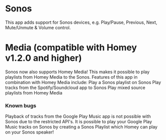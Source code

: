 # Sonos
This app adds support for Sonos devices, e.g. Play/Pause, Previous, Next, Mute/Unmute & Volume control.

# Media (compatible with Homey v1.2.0 and higher)
Sonos now also supports Homey Media! This makes it possible to play playlists from Homey Media to the Sonos. 
Features of this app in combination with Homey Media include:
Play a Sonos playlist on Sonos
Play tracks from the Spotify/Soundcloud app to Sonos
Play mixed source playlists from Homey Media

### Known bugs
Playback of tracks from the Google Play Music app is not possible with Sonos due to the restricted API's. 
It is possible to play your Google Play Music tracks on Sonos by creating a Sonos Playlist which Homey can play on your Sonos speaker!
